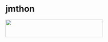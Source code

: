 # jmthon

<p align="left"><a href="https://heroku.com/deploy?template=https://github.com/eq98/musi"> <img src="https://img.shields.io/badge/Deploy%20To%20Heroku-purple?style=for-the-badge&logo=heroku" width="320" height="58.45"/></a></p>
